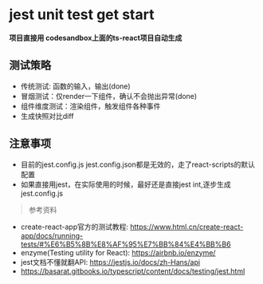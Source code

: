 # jest unit test get start
**项目直接用 codesandbox上面的ts-react项目自动生成**

## 测试策略
- 传统测试: 函数的输入，输出(done)
- 冒烟测试：仅render一下组件，确认不会抛出异常(done)
- 组件维度测试：渲染组件，触发组件各种事件
- 生成快照对比diff

## 注意事项
- 目前的jest.config.js jest.config.json都是无效的，走了react-scripts的默认配置
- 如果直接用jest，在实际使用的时候，最好还是直接jest int,逐步生成jest.config.js

> 参考资料
- create-react-app官方的测试教程: https://www.html.cn/create-react-app/docs/running-tests/#%E6%B5%8B%E8%AF%95%E7%BB%84%E4%BB%B6
- enzyme(Testing utility for React): https://airbnb.io/enzyme/
- jest文档不懂就翻API: https://jestjs.io/docs/zh-Hans/api
- https://basarat.gitbooks.io/typescript/content/docs/testing/jest.html
